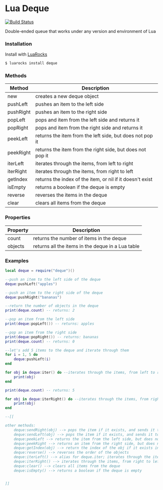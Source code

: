 # Lua Deque
[![Build Status](https://travis-ci.org/freshtacos/lua-deque.svg?branch=master)](https://travis-ci.org/freshtacos/lua-deque)

Double-ended queue that works under any version and environment of Lua
### Installation

Install with [LuaRocks](https://luarocks.org)

```sh
$ luarocks install deque
```

### Methods
| Method | Description |
| ------ | ------ |
| new | creates a new deque object |
| pushLeft | pushes an item to the left side |
| pushRight | pushes an item to the right side |
| popLeft | pops and item from the left side and returns it |
| popRight | pops and item from the right side and returns it |
| peekLeft | returns the item from the left side, but does not pop it |
| peekRight | returns the item from the right side, but does not pop it |
| iterLeft | iterates through the items, from left to right |
| iterRight | iterates through the items, from right to left |
| getIndex | returns the index of the item, or nil if it doesn't exist |
| isEmpty | returns a boolean if the deque is empty |
| reverse | reverses the items in the deque |
| clear | clears all items from the deque |

### Properties
| Property | Description |
| ------ | ------ |
| count | returns the number of items in the deque |
| objects | returns all the items in the deque in a Lua table |

### Examples

```lua
local deque = require("deque")()

--push an item to the left side of the deque
deque:pushLeft("apples")

--push an item to the right side of the deque
deque:pushRight("bananas")

--return the number of objects in the deque
print(deque.count) -- returns: 2

--pop an item from the left side
print(deque:popLeft()) -- returns: apples

--pop an item from the right side
print(deque:popRight()) -- returns: bananas
print(deque.count) -- returns: 0

--let's add 5 items to the deque and iterate through them
for i = 1, 5 do
    deque:pushLeft(i)
end

for obj in deque:iter() do --iterates through the items, from left to right
    print(obj)
end

print(deque.count) -- returns: 5

for obj in deque:iterRight() do --iterates through the items, from right to left
    print(obj)
end

--[[

other methods:
    deque:sendRight(obj) --> pops the item if it exists, and sends it to the right.
    deque:sendLeft(obj) --> pops the item if it exists, and sends it to the left.
    deque:peekLeft --> returns the item from the left side, but does not pop it
    deque:peekRight --> returns an item from the right side, but does not pop it
    deque:getIndex(obj) --> return the index of the obj if it exists in the deque
    deque:reverse() --> reverses the order of the objects
    deque:iterLeft() --> alias for deque.iter; iterates through the items, from left to right
    deque:iterRight() --> iterates through the items, from right to left
    deque:clear() --> clears all items from the deque
    deque:isEmpty() --> returns a boolean if the deque is empty


]]

```
